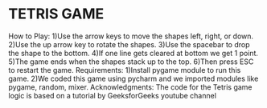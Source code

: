 # TETRIS GAME #
How to Play:
1)Use the arrow keys to move the shapes left, right, or down.
2)Use the up arrow key to rotate the shapes.
3)Use the spacebar to drop the shape to the bottom.
4)If one line gets cleared at bottom we get 1 point.
5)The game ends when the shapes stack up to the top.
6)Then press ESC to restart the game.
Requirements:
1)Install pygame module to run this game.
2)We coded this game using pycharm and we imported modules like pygame, random, mixer.
Acknowledgments:
The code for the Tetris game logic is based on a tutorial by GeeksforGeeks  youtube channel
